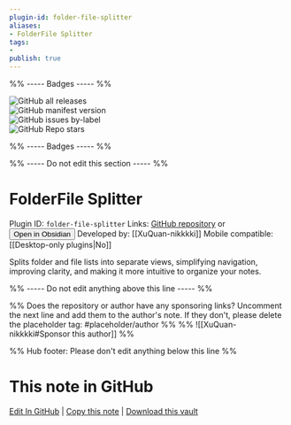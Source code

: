 ```yaml
---
plugin-id: folder-file-splitter
aliases:
- FolderFile Splitter
tags: 
- 
publish: true
---
```


%% ----- Badges ----- %%

![GitHub all releases](https://img.shields.io/github/downloads/XuQuan-nikkkki/FolderFile-Splitter-Plugin/total?color=573E7A&logo=github&style=for-the-badge)   
![GitHub manifest version](https://img.shields.io/github/manifest-json/v/XuQuan-nikkkki/FolderFile-Splitter-Plugin?color=573E7A&logo=github&style=for-the-badge)   
![GitHub issues by-label](https://img.shields.io/github/issues/XuQuan-nikkkki/FolderFile-Splitter-Plugin/help%20wanted?color=573E7A&logo=github&style=for-the-badge)   
![GitHub Repo stars](https://img.shields.io/github/stars/XuQuan-nikkkki/FolderFile-Splitter-Plugin?color=573E7A&logo=github&style=for-the-badge)

%% ----- Badges ----- %%

%% ----- Do not edit this section ----- %%

# FolderFile Splitter

Plugin ID: `folder-file-splitter`
Links: [GitHub repository](https://github.com/XuQuan-nikkkki/FolderFile-Splitter-Plugin) or [<button id=HH>Open in Obsidian</button>](obsidian://show-plugin?id=folder-file-splitter)
Developed by: [[XuQuan-nikkkki]]
Mobile compatible: [[Desktop-only plugins|No]]

Splits folder and file lists into separate views, simplifying navigation, improving clarity, and making it more intuitive to organize your notes.

%% ----- Do not edit anything above this line ----- %% 

%% Does the repository or author have any sponsoring links? Uncomment the next line and add them to the author's note. If they don't, please delete the placeholder tag: #placeholder/author %%
%% ![[XuQuan-nikkkki#Sponsor this author]] %%

%% Hub footer: Please don't edit anything below this line %%

# This note in GitHub

<span class="git-footer">[Edit In GitHub](https://github.dev/obsidian-community/obsidian-hub/blob/main/02%20-%20Community%20Expansions/02.05%20All%20Community%20Expansions/Plugins/folder-file-splitter.md "git-hub-edit-note") | [Copy this note](https://raw.githubusercontent.com/obsidian-community/obsidian-hub/main/02%20-%20Community%20Expansions/02.05%20All%20Community%20Expansions/Plugins/folder-file-splitter.md "git-hub-copy-note") | [Download this vault](https://github.com/obsidian-community/obsidian-hub/archive/refs/heads/main.zip "git-hub-download-vault") </span>
